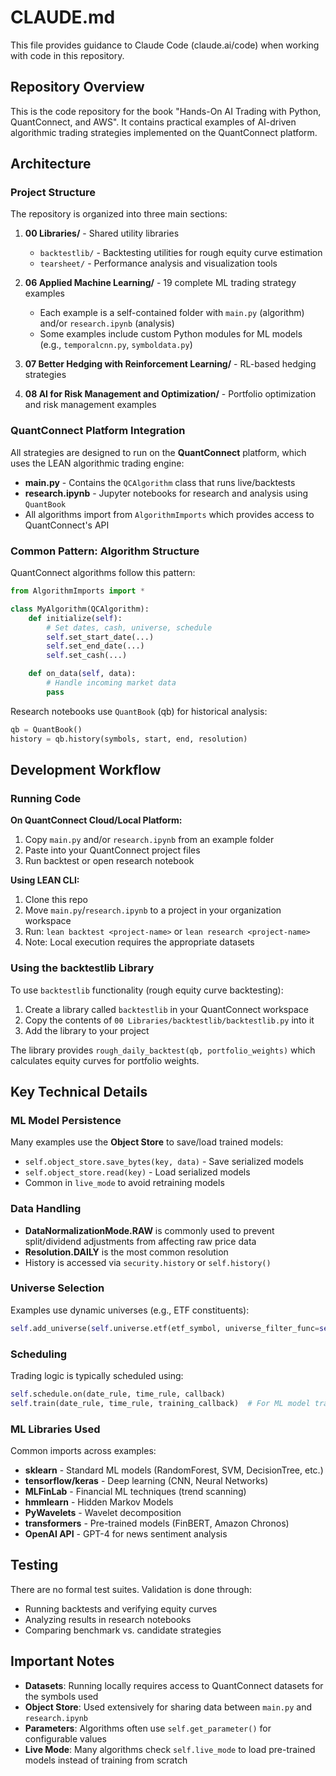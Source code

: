 # CLAUDE.md

This file provides guidance to Claude Code (claude.ai/code) when working with code in this repository.

## Repository Overview

This is the code repository for the book "Hands-On AI Trading with Python, QuantConnect, and AWS". It contains practical examples of AI-driven algorithmic trading strategies implemented on the QuantConnect platform.

## Architecture

### Project Structure

The repository is organized into three main sections:

1. **00 Libraries/** - Shared utility libraries
   - `backtestlib/` - Backtesting utilities for rough equity curve estimation
   - `tearsheet/` - Performance analysis and visualization tools

2. **06 Applied Machine Learning/** - 19 complete ML trading strategy examples
   - Each example is a self-contained folder with `main.py` (algorithm) and/or `research.ipynb` (analysis)
   - Some examples include custom Python modules for ML models (e.g., `temporalcnn.py`, `symboldata.py`)

3. **07 Better Hedging with Reinforcement Learning/** - RL-based hedging strategies

4. **08 AI for Risk Management and Optimization/** - Portfolio optimization and risk management examples

### QuantConnect Platform Integration

All strategies are designed to run on the **QuantConnect** platform, which uses the LEAN algorithmic trading engine:

- **main.py** - Contains the `QCAlgorithm` class that runs live/backtests
- **research.ipynb** - Jupyter notebooks for research and analysis using `QuantBook`
- All algorithms import from `AlgorithmImports` which provides access to QuantConnect's API

### Common Pattern: Algorithm Structure

QuantConnect algorithms follow this pattern:

```python
from AlgorithmImports import *

class MyAlgorithm(QCAlgorithm):
    def initialize(self):
        # Set dates, cash, universe, schedule
        self.set_start_date(...)
        self.set_end_date(...)
        self.set_cash(...)

    def on_data(self, data):
        # Handle incoming market data
        pass
```

Research notebooks use `QuantBook` (qb) for historical analysis:
```python
qb = QuantBook()
history = qb.history(symbols, start, end, resolution)
```

## Development Workflow

### Running Code

**On QuantConnect Cloud/Local Platform:**
1. Copy `main.py` and/or `research.ipynb` from an example folder
2. Paste into your QuantConnect project files
3. Run backtest or open research notebook

**Using LEAN CLI:**
1. Clone this repo
2. Move `main.py`/`research.ipynb` to a project in your organization workspace
3. Run: `lean backtest <project-name>` or `lean research <project-name>`
4. Note: Local execution requires the appropriate datasets

### Using the backtestlib Library

To use `backtestlib` functionality (rough equity curve backtesting):

1. Create a library called `backtestlib` in your QuantConnect workspace
2. Copy the contents of `00 Libraries/backtestlib/backtestlib.py` into it
3. Add the library to your project

The library provides `rough_daily_backtest(qb, portfolio_weights)` which calculates equity curves for portfolio weights.

## Key Technical Details

### ML Model Persistence

Many examples use the **Object Store** to save/load trained models:

- `self.object_store.save_bytes(key, data)` - Save serialized models
- `self.object_store.read(key)` - Load serialized models
- Common in `live_mode` to avoid retraining models

### Data Handling

- **DataNormalizationMode.RAW** is commonly used to prevent split/dividend adjustments from affecting raw price data
- **Resolution.DAILY** is the most common resolution
- History is accessed via `security.history` or `self.history()`

### Universe Selection

Examples use dynamic universes (e.g., ETF constituents):
```python
self.add_universe(self.universe.etf(etf_symbol, universe_filter_func=self._select_assets))
```

### Scheduling

Trading logic is typically scheduled using:
```python
self.schedule.on(date_rule, time_rule, callback)
self.train(date_rule, time_rule, training_callback)  # For ML model training
```

### ML Libraries Used

Common imports across examples:
- **sklearn** - Standard ML models (RandomForest, SVM, DecisionTree, etc.)
- **tensorflow/keras** - Deep learning (CNN, Neural Networks)
- **MLFinLab** - Financial ML techniques (trend scanning)
- **hmmlearn** - Hidden Markov Models
- **PyWavelets** - Wavelet decomposition
- **transformers** - Pre-trained models (FinBERT, Amazon Chronos)
- **OpenAI API** - GPT-4 for news sentiment analysis

## Testing

There are no formal test suites. Validation is done through:
- Running backtests and verifying equity curves
- Analyzing results in research notebooks
- Comparing benchmark vs. candidate strategies

## Important Notes

- **Datasets**: Running locally requires access to QuantConnect datasets for the symbols used
- **Object Store**: Used extensively for sharing data between `main.py` and `research.ipynb`
- **Parameters**: Algorithms often use `self.get_parameter()` for configurable values
- **Live Mode**: Many algorithms check `self.live_mode` to load pre-trained models instead of training from scratch
